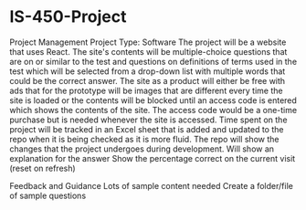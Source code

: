 # IS-450-Project
Project Management Project
Type: Software
The project will be a website that uses React. 
The site's contents will be multiple-choice questions that are on or similar to the test and questions on definitions of terms used in the test which will be selected from a drop-down list with multiple words that could be the correct answer. 
The site as a product will either be free with ads that for the prototype will be images that are different every time the site is loaded or the contents will be blocked until an access code is entered which shows the contents of the site. 
The access code would be a one-time purchase but is needed whenever the site is accessed.
Time spent on the project will be tracked in an Excel sheet that is added and updated to the repo when it is being checked as it is more fluid.
The repo will show the changes that the project undergoes during development.
Will show an explanation for the answer
Show the percentage correct on the current visit (reset on refresh)

Feedback and Guidance
Lots of sample content needed
Create a folder/file of sample questions
